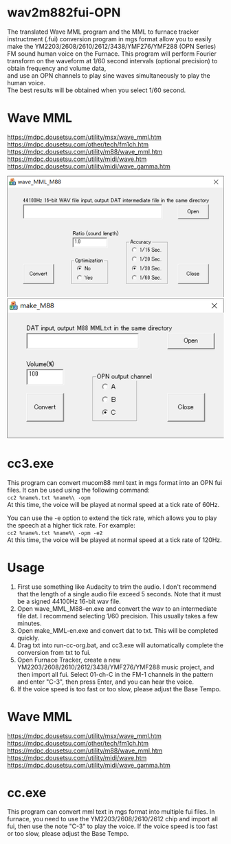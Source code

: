 # wav2m882fui-OPN
 The translated Wave MML program and the MML to furnace tracker instructment (.fui) conversion program in mgs format allow you to easily make the YM2203/2608/2610/2612/3438/YMF276/YMF288 (OPN Series) FM sound human voice on the Furnace.
 This program will perform Fourier transform on the waveform at 1/60 second intervals (optional precision) to obtain frequency and volume data,   
 and use an OPN channels to play sine waves simultaneously to play the human voice.   
 The best results will be obtained when you select 1/60 second.   

# Wave MML
https://mdpc.dousetsu.com/utility/msx/wave_mml.htm  
https://mdpc.dousetsu.com/other/tech/fm1ch.htm  
https://mdpc.dousetsu.com/utility/m88/wave_mml.htm  
https://mdpc.dousetsu.com/utility/midi/wave.htm  
https://mdpc.dousetsu.com/utility/midi/wave_gamma.htm  

![image](https://github.com/denjhang/wav2m882fui-OPL/blob/main/pics/wave_mml_m88.png)
![image](https://github.com/denjhang/wav2m882fui-OPL/blob/main/pics/make_m88.png)

# cc3.exe
This program can convert mucom88 mml text in mgs format into an OPN fui files. 
It can be used using the following command:  
`cc2 %name%.txt %name%\ -opm`  
At this time, the voice will be played at normal speed at a tick rate of 60Hz.  
  
You can use the -e option to extend the tick rate, which allows you to play the speech at a higher tick rate. For example:  
`cc2 %name%.txt %name%\ -opm -e2`  
At this time, the voice will be played at normal speed at a tick rate of 120Hz.
# Usage
1. First use something like Audacity to trim the audio. I don't recommend that the length of a single audio file exceed 5 seconds. Note that it must be a signed 44100Hz 16-bit wav file.   
2. Open wave_MML_M88-en.exe and convert the wav to an intermediate file dat. I recommend selecting 1/60 precision. This usually takes a few minutes.    
3. Open make_MML-en.exe and convert dat to txt. This will be completed quickly.  
4. Drag txt into run-cc-org.bat, and cc3.exe will automatically complete the conversion from txt to fui.  
5. Open Furnace Tracker, create a new YM2203/2608/2610/2612/3438/YMF276/YMF288 music project, and then import all fui. Select 01-ch-C in the FM-1 channels in the pattern and enter "C-3", then press Enter, and you can hear the voice.  
6. If the voice speed is too fast or too slow, please adjust the Base Tempo.   

# Wave MML
https://mdpc.dousetsu.com/utility/msx/wave_mml.htm  
https://mdpc.dousetsu.com/other/tech/fm1ch.htm  
https://mdpc.dousetsu.com/utility/m88/wave_mml.htm  
https://mdpc.dousetsu.com/utility/midi/wave.htm  
https://mdpc.dousetsu.com/utility/midi/wave_gamma.htm  
# cc.exe
This program can convert mml text in mgs format into multiple fui files. In furnace, you need to use the YM2203/2608/2610/2612 chip and import all fui, then use the note "C-3" to play the voice. If the voice speed is too fast or too slow, please adjust the Base Tempo.  
